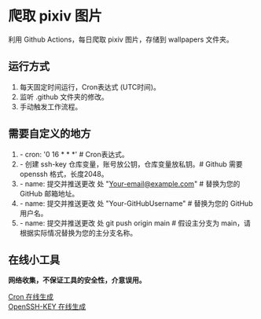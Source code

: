 # 爬取 pixiv 图片
利用 Github Actions，每日爬取 pixiv 图片，存储到 wallpapers 文件夹。
## 运行方式
1. 每天固定时间运行，Cron表达式 (UTC时间)。
2. 监听 .github 文件夹的修改。
3. 手动触发工作流程。

## 需要自定义的地方
1. \- cron: '0 16 * * *' # Cron表达式。
2. \- 创建 ssh-key 仓库变量，账号放公钥，仓库变量放私钥。# Github 需要 openssh 格式，长度2048。
3. \- name: 提交并推送更改 处 "Your-email@example.com" # 替换为您的 GitHub 邮箱地址。
4. \- name: 提交并推送更改 处 "Your-GitHubUsername" # 替换为您的 GitHub 用户名。
5. \- name: 提交并推送更改 处 git push origin main # 假设主分支为 main，请根据实际情况替换为您的主分支名称。

## 在线小工具
**网络收集，不保证工具的安全性，介意误用。**

[Cron 在线生成](https://cron.help)  
[OpenSSH-KEY 在线生成](https://uutool.cn/rsa-generate/)

